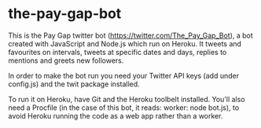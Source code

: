 # the-pay-gap-bot

This is the Pay Gap twitter bot (https://twitter.com/The_Pay_Gap_Bot), a bot created with JavaScript and Node.js which run on Heroku. It tweets and favourites on intervals, tweets at specific dates and days, replies to mentions and greets new followers.

In order to make the bot run you need your Twitter API keys (add under config.js) and the twit package installed. 

To run it on Heroku, have Git and the Heroku toolbelt installed. You'll also need a Procfile (in the case of this bot, it reads: worker: node bot.js), to avoid Heroku running the code as a web app rather than a worker. 
